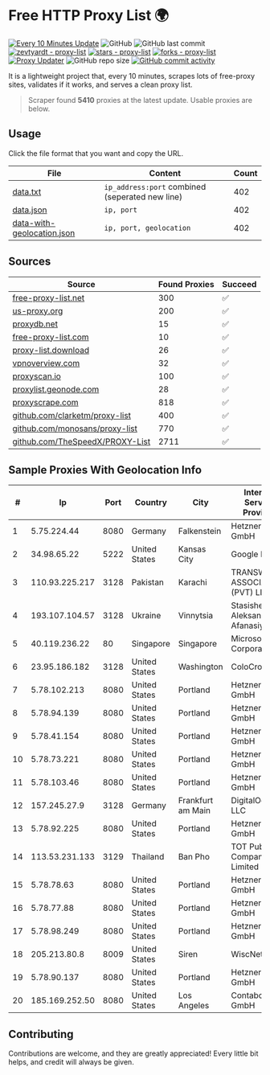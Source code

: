 
# Free HTTP Proxy List 🌍

[![Every 10 Minutes Update](https://github.com/mertguvencli/http-proxy-list/actions/workflows/main.yml/badge.svg?branch=main)](https://github.com/mertguvencli/http-proxy-list/actions/workflows/main.yml)
![GitHub](https://img.shields.io/github/license/mertguvencli/http-proxy-list)
![GitHub last commit](https://img.shields.io/github/last-commit/mertguvencli/http-proxy-list)
[![zevtyardt - proxy-list](https://img.shields.io/static/v1?label=zevtyardt&message=proxy-list&color=blue&logo=github)](https://github.com/zevtyardt/proxy-list "Go to GitHub repo")
[![stars - proxy-list](https://img.shields.io/github/stars/zevtyardt/proxy-list?style=social)](https://github.com/zevtyardt/proxy-list)
[![forks - proxy-list](https://img.shields.io/github/forks/zevtyardt/proxy-list?style=social)](https://github.com/zevtyardt/proxy-list)
[![Proxy Updater](https://github.com/zevtyardt/proxy-list/workflows/Proxy%20Updater/badge.svg)](https://github.com/zevtyardt/proxy-list/actions?query=workflow:"Proxy+Updater")
![GitHub repo size](https://img.shields.io/github/repo-size/zevtyardt/proxy-list)
[![GitHub commit activity](https://img.shields.io/github/commit-activity/m/zevtyardt/proxy-list?logo=commits)](https://github.com/zevtyardt/proxy-list/commits/main)

It is a lightweight project that, every 10 minutes, scrapes lots of free-proxy sites, validates if it works, and serves a clean proxy list.

> Scraper found **5410** proxies at the latest update. Usable proxies are below.

## Usage

Click the file format that you want and copy the URL.

|File|Content|Count|
|----|-------|-----|
|[data.txt](https://raw.githubusercontent.com/mertguvencli/http-proxy-list/main/proxy-list/data.txt)|`ip_address:port` combined (seperated new line)|402|
|[data.json](https://raw.githubusercontent.com/mertguvencli/http-proxy-list/main/proxy-list/data.json)|`ip, port`|402|
|[data-with-geolocation.json](https://raw.githubusercontent.com/mertguvencli/http-proxy-list/main/proxy-list/data-with-geolocation.json)|`ip, port, geolocation`|402|

## Sources

|Source|Found Proxies|Succeed|
|------|-------------|-------|
|[free-proxy-list.net](https://free-proxy-list.net)|300|✅|
|[us-proxy.org](https://www.us-proxy.org)|200|✅|
|[proxydb.net](http://proxydb.net)|15|✅|
|[free-proxy-list.com](https://free-proxy-list.com/?page=&port=&type%5B%5D=http&type%5B%5D=https&up_time=0&search=Search)|10|✅|
|[proxy-list.download](https://www.proxy-list.download/HTTP)|26|✅|
|[vpnoverview.com](https://vpnoverview.com/privacy/anonymous-browsing/free-proxy-servers)|32|✅|
|[proxyscan.io](https://www.proxyscan.io)|100|✅|
|[proxylist.geonode.com](https://proxylist.geonode.com/api/proxy-list?limit=300&page=1&sort_by=lastChecked&sort_type=desc&protocols=http,https)|28|✅|
|[proxyscrape.com](https://api.proxyscrape.com/v2/?request=displayproxies&protocol=http&timeout=10000&country=all&ssl=all&anonymity=all)|818|✅|
|[github.com/clarketm/proxy-list](https://raw.githubusercontent.com/clarketm/proxy-list/master/proxy-list-raw.txt)|400|✅|
|[github.com/monosans/proxy-list](https://raw.githubusercontent.com/monosans/proxy-list/main/proxies/http.txt)|770|✅|
|[github.com/TheSpeedX/PROXY-List](https://raw.githubusercontent.com/TheSpeedX/PROXY-List/master/http.txt)|2711|✅|


## Sample Proxies With Geolocation Info

|#|Ip|Port|Country|City|Internet Service Provider|
|-|--|----|-------|----|-------------------------|
|1|5.75.224.44|8080|Germany|Falkenstein|Hetzner Online GmbH|
|2|34.98.65.22|5222|United States|Kansas City|Google LLC|
|3|110.93.225.217|3128|Pakistan|Karachi|TRANSWORLD ASSOCIATES (PVT) LIMITED|
|4|193.107.104.57|3128|Ukraine|Vinnytsia|Stasishen Aleksandr Afanasiyovich|
|5|40.119.236.22|80|Singapore|Singapore|Microsoft Corporation|
|6|23.95.186.182|3128|United States|Washington|ColoCrossing|
|7|5.78.102.213|8080|United States|Portland|Hetzner Online GmbH|
|8|5.78.94.139|8080|United States|Portland|Hetzner Online GmbH|
|9|5.78.41.154|8080|United States|Portland|Hetzner Online GmbH|
|10|5.78.73.221|8080|United States|Portland|Hetzner Online GmbH|
|11|5.78.103.46|8080|United States|Portland|Hetzner Online GmbH|
|12|157.245.27.9|3128|Germany|Frankfurt am Main|DigitalOcean, LLC|
|13|5.78.92.225|8080|United States|Portland|Hetzner Online GmbH|
|14|113.53.231.133|3129|Thailand|Ban Pho|TOT Public Company Limited|
|15|5.78.78.63|8080|United States|Portland|Hetzner Online GmbH|
|16|5.78.77.88|8080|United States|Portland|Hetzner Online GmbH|
|17|5.78.98.249|8080|United States|Portland|Hetzner Online GmbH|
|18|205.213.80.8|8009|United States|Siren|WiscNet|
|19|5.78.90.137|8080|United States|Portland|Hetzner Online GmbH|
|20|185.169.252.50|8080|United States|Los Angeles|Contabo GmbH|



## Contributing

Contributions are welcome, and they are greatly appreciated! Every
little bit helps, and credit will always be given.

